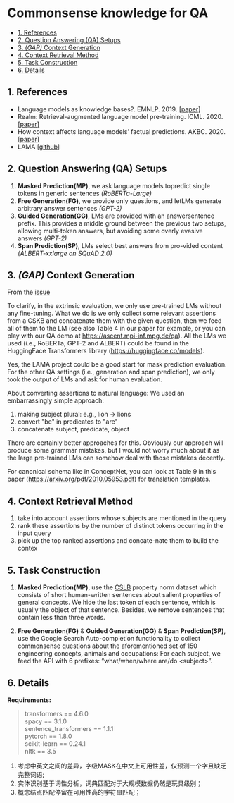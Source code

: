 <!-- omit in toc -->
# Commonsense knowledge for QA

- [1. References](#1-references)
- [2. Question Answering (QA) Setups](#2-question-answering-qa-setups)
- [3. *(GAP)* Context Generation](#3-gap-context-generation)
- [4. Context Retrieval Method](#4-context-retrieval-method)
- [5. Task Construction](#5-task-construction)
- [6. Details](#6-details)

## 1. References
- Language models as knowledge bases?. EMNLP. 2019. [[paper]](https://arxiv.org/abs/1909.01066)
- Realm: Retrieval-augmented language model pre-training. ICML. 2020. [[paper]](https://arxiv.org/abs/2002.08909)
- How context affects language models’ factual predictions. AKBC. 2020. [[paper]](https://www.akbc.ws/2020/papers/025X0zPfn)
- LAMA [[github]](https://github.com/facebookresearch/LAMA)

## 2. Question Answering (QA) Setups
1. **Masked Prediction(MP)**, we ask language models topredict single tokens in generic sentences *(RoBERTa-Large)*
2. **Free Generation(FG)**, we provide only questions, and letLMs generate arbitrary answer sentences *(GPT-2)*
3. **Guided Generation(GG)**, LMs are provided with an answersentence prefix. This provides a middle ground between the previous two setups, allowing multi-token answers, but avoiding some overly evasive answers *(GPT-2)*
4. **Span Prediction(SP)**, LMs select best answers from pro-vided content *(ALBERT-xxlarge on SQuAD 2.0)*

## 3. *(GAP)* Context Generation
From the [issue](https://github.com/phongnt570/ascent/issues/3)

To clarify, in the extrinsic evaluation, we only use pre-trained LMs without any fine-tuning. What we do is we only collect some relevant assertions from a CSKB and concatenate them with the given question, then we feed all of them to the LM (see also Table 4 in our paper for example, or you can play with our QA demo at https://ascent.mpi-inf.mpg.de/qa). All the LMs we used (i.e., RoBERTa, GPT-2 and ALBERT) could be found in the HuggingFace Transformers library (https://huggingface.co/models).

Yes, the LAMA project could be a good start for mask prediction evaluation. For the other QA settings (i.e., generation and span prediction), we only took the output of LMs and ask for human evaluation.

About converting assertions to natural language: We used an embarrassingly simple approach:

1. making subject plural: e.g., lion -> lions
2. convert "be" in predicates to "are"
3. concatenate subject, predicate, object
   
There are certainly better approaches for this. Obviously our approach will produce some grammar mistakes, but I would not worry much about it as the large pre-trained LMs can somehow deal with those mistakes decently.

For canonical schema like in ConceptNet, you can look at Table 9 in this paper (https://arxiv.org/pdf/2010.05953.pdf) for translation templates.

## 4. Context Retrieval Method
1. take into account assertions whose subjects are mentioned in the query
2. rank these assertions by the number of distinct tokens occurring in the input query
3. pick up the top ranked assertions and concate-nate them to build the contex

## 5. Task Construction
1. **Masked Prediction(MP)**, use the [CSLB](https://link.springer.com/article/10.3758%2Fs13428-013-0420-4) property norm dataset which consists of short human-written sentences about salient properties of general concepts. We hide the last token of each sentence, which is usually the object of that sentence. Besides, we remove sentences that contain less than three words.
   
2. **Free Generation(FG)** & **Guided Generation(GG)** & **Span Prediction(SP)**, 
use the Google Search Auto-completion functionality to collect commonsense questions about the aforementioned set of 150 engineering concepts, animals and occupations: For each subject, we feed the API with 6 prefixes: “what/when/where are/do \<subject\>”.

## 6. Details

**Requirements:**
> transformers == 4.6.0 \
> spacy == 3.1.0 \
> sentence_transformers == 1.1.1 \
> pytorch == 1.8.0 \
> scikit-learn == 0.24.1 \
> nltk == 3.5


1. 考虑中英文之间的差异，字级MASK在中文上可用性差，仅预测一个字且缺乏完整词语;
2. 实体识别基于词性分析，词典匹配对于大规模数据仍然是玩具级别；
3. 概念结点匹配停留在可用性高的字符串匹配；

